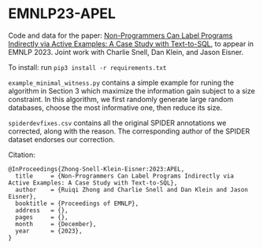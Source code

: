 # EMNLP23-APEL

Code and data for the paper: [Non-Programmers Can Label Programs Indirectly via Active Examples: A Case Study with Text-to-SQL](https://arxiv.org/abs/2205.12422), to appear in EMNLP 2023. Joint work with Charlie Snell, Dan Klein, and Jason Eisner.

To install: run ```pip3 install -r requirements.txt```

```example_minimal_witness.py``` contains a simple example for runing the algorithm in Section 3 which maximize the information gain subject to a size constraint. In this algorithm, we first randomly generate large random databases, choose the most informative one, then reduce its size.

```spiderdevfixes.csv``` contains all the original SPIDER annotations we corrected, along with the reason. The corresponding author of the SPIDER dataset endorses our correction.

Citation:

```
@InProceedings{Zhong-Snell-Klein-Eisner:2023:APEL,
  title     = {Non-Programmers Can Label Programs Indirectly via Active Examples: A Case Study with Text-to-SQL},
  author    = {Ruiqi Zhong and Charlie Snell and Dan Klein and Jason Eisner},
  booktitle = {Proceedings of EMNLP},
  address   = {},
  pages     = {},
  month     = {December},
  year      = {2023},
}
```

